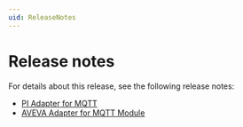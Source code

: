 ```yaml
---
uid: ReleaseNotes
---
```


# Release notes

For details about this release, see the following release notes:

+ [PI Adapter for MQTT](xref:ReleaseNotesMQTT)
+ [AVEVA Adapter for MQTT Module](xref:ReleaseNotesMQTTModule)
